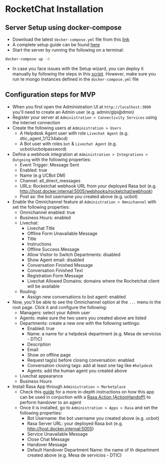 # RocketChat Installation

## Server Setup using docker-compose

* Download the latest `docker-compose.yml` file from this [link](https://docs.rocket.chat/installation/docker-containers/docker-compose)
* A complete setup guide can be found [here](https://docs.rocket.chat/installation/docker-containers)
* Start the server by running the following on a terminal:

```bash
docker-compose up -d
```

* In case you face issues with the Setup wizard, you can deploy it manually by following the steps in this [script](https://github.com/RocketChat/Rocket.Chat/blob/develop/example-build-run.sh). However, make sure you run te mongo instances defined in the `docker-compose.yml` file

## Configuration steps for MVP

* When you first open the Administration UI at  `http://localhost:3000` you'll need to create an Admin user (e.g. admin/glpi@dmin)
* Register your server at `Administration > Connectivity Services` using the internet connection
* Create the following users at `Administration > Users`
    * A Helpdesk Agent user with role `Livechat Agent` (e.g. dtic_agent_1/1234abcd) 
    * A Bot user with roles `bot` & `Livechat Agent` (e.g. ucbot/ucbotpassword)
* Define a webhook integration at `Administration > Integrations > Outgoing` with the following properties:
    * Event Trigger: Message Sent
    * Enabled: true
    * Name (e.g UCBot DM)
    * Channel: all_direct_messages
    * URLs: Rocketchat webhook URL from your deployed Rasa bot (e.g. http://host.docker.internal:5005/webhooks/rocketchat/webhook)
    * Post as: the bot username you created above (e.g. ucbot)
* Enable the Omnichannel feature at `Administration > Omnichannel` with set the following properties:
    * Omnichannel enabled: true
    * Business Hours: enabled
    * Livechat:
        * Livechat Title
        * Offline Form Unavailable Message
        * Title
        * Instructions
        * Offline Success Message
        * Allow Visitor to Switch Departments: disabled
        * Show Agent email: disabled
        * Conversation Finished Message
        * Conversation Finished Text
        * Registration Form Message
        * Livechat Allowed Domains: domains where the Rochetchat client will be available
    * Routing:
        * Assign new conversations to bot agent: enabled
* Now, you'll be able to see the Omnichannel option at the `...` menu in the root page. Click it and configure the following:
    * Managers: select your Admin user
    * Agents: make sure the two users you created above are listed
    * Departments: create a new one with the following settings:
        * Enabled: true
        * Name: a name for a helpdesk department (e.g. Mesa de servicios - DTIC)
        * Description
        * Email
        * Show on offline page
        * Request tag(s) before closing conversation: enabled
        * Conversation closing tags: add at least one tag like `#helpdesk`
        * Agents: add the human agent you created above
    * Livechat appearance
    * Business Hours
* Install Rasa App through `Administration > Marketplace`
    * Check this [guide](https://github.com/RocketChat/Apps.Rasa/blob/master/docs/api-endpoints/perform-handover.md) for a more in-depth instructions on how this app can be used in conjuction with a [Rasa Action (ActionHandoff)](../actions/actions_helpdesk.py) to perform handover to an agent
    * Once it is installed, go to `Administration > Apps > Rasa` and set the following properties:
        * Bot Username: the bot username you created above (e.g. ucbot)
        * Rasa Server URL: your deployed Rasa bot (e.g. http://host.docker.internal:5005)
        * Service Unavailable Message
        * Close Chat Message
        * Handover Message
        * Default Handover Department Name: the name of th department created above (e.g. Mesa de servicios - DTIC)

    

